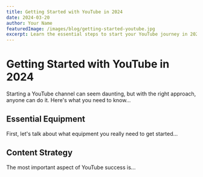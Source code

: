 ```yaml
---
title: Getting Started with YouTube in 2024
date: 2024-03-20
author: Your Name
featuredImage: /images/blog/getting-started-youtube.jpg
excerpt: Learn the essential steps to start your YouTube journey in 2024 with our comprehensive guide.
---
```


# Getting Started with YouTube in 2024

Starting a YouTube channel can seem daunting, but with the right approach, anyone can do it. Here's what you need to know...

## Essential Equipment

First, let's talk about what equipment you really need to get started...

## Content Strategy

The most important aspect of YouTube success is... 